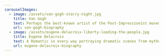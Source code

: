 ```yaml
---
carouselImages:
  - image: /assets/van-gogh-starry-night.jpg
    title: Van Gogh
    text: Perhaps the best-known artist of the Post-Impressionist movement...
    url: van-gogh-biography
  - image: /assets/eugene-delacroix-liberty-leading-the-people.jpg
    title: Eugene Delacroix
    text: A Romantic in every way portraying dramatic scenes from mythology ...
    url: eugene-delacroix-biography
---
```


